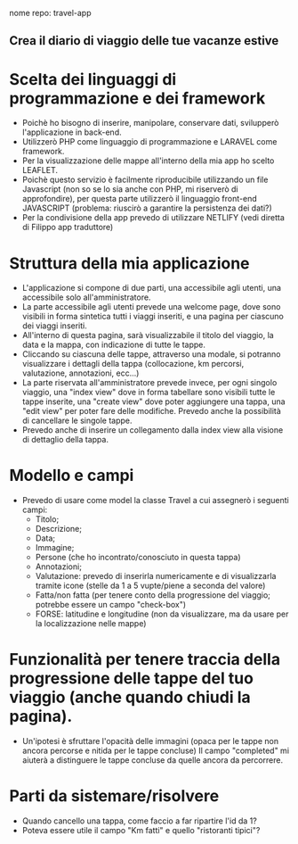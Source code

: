 
nome repo: travel-app

## Crea il diario di viaggio delle tue vacanze estive

# Scelta dei linguaggi di programmazione e dei framework
- Poichè ho bisogno di inserire, manipolare, conservare dati, svilupperò l'applicazione in back-end.
- Utilizzerò PHP come linguaggio di programmazione e LARAVEL come framework.
- Per la visualizzazione delle mappe all'interno della mia app ho scelto LEAFLET.
- Poichè questo servizio è facilmente riproducibile utilizzando un file Javascript (non so se lo sia anche con PHP, mi riserverò di approfondire), 
per questa parte utilizzerò il linguaggio front-end JAVASCRIPT (problema: riuscirò a garantire la persistenza dei dati?)
- Per la condivisione della app prevedo di utilizzare NETLIFY (vedi diretta di Filippo app traduttore)

# Struttura della mia applicazione
- L'applicazione si compone di due parti, una accessibile agli utenti, una accessibile solo all'amministratore.
- La parte accessibile agli utenti prevede una welcome page, dove sono visibili in forma sintetica tutti i viaggi inseriti, e una pagina per ciascuno dei viaggi inseriti.
- All'interno di questa pagina, sarà visualizzabile il titolo del viaggio, la data e la mappa, con indicazione di tutte le tappe.
- Cliccando su ciascuna delle tappe, attraverso una modale, si potranno visualizzare i dettagli della tappa (collocazione, km percorsi, valutazione, annotazioni, ecc...)
- La parte riservata all'amministratore prevede invece, per ogni singolo viaggio, una "index view" dove in forma tabellare sono visibili tutte le tappe inserite, una "create view" dove poter aggiungere una tappa, una "edit view" per poter fare delle modifiche. Prevedo anche la possibilità di cancellare le singole tappe.
- Prevedo anche di inserire un collegamento dalla index view alla visione di dettaglio della tappa.

# Modello e campi
- Prevedo di usare come model la classe Travel a cui assegnerò i seguenti campi:
    - Titolo;
    - Descrizione;
    - Data;
    - Immagine;
    - Persone (che ho incontrato/conosciuto in questa tappa)
    - Annotazioni;
    - Valutazione: prevedo di inserirla numericamente e di visualizzarla tramite icone (stelle da 1 a 5 vupte/piene a seconda del valore)
    - Fatta/non fatta (per tenere conto della progressione del viaggio; potrebbe essere un campo "check-box")
    - FORSE: latitudine e longitudine (non da visualizzare, ma da usare per la localizzazione nelle mappe)

# Funzionalità per tenere traccia della progressione delle tappe del tuo viaggio (anche quando chiudi la pagina).
- Un'ipotesi è sfruttare l'opacità delle immagini (opaca per le tappe non ancora percorse e nitida per le tappe concluse)
Il campo "completed" mi aiuterà a distinguere le tappe concluse da quelle ancora da percorrere.

# Parti da sistemare/risolvere
- Quando cancello una tappa, come faccio a far ripartire l'id da 1?
- Poteva essere utile il campo "Km fatti" e quello "ristoranti tipici"?
